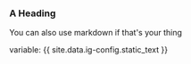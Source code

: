 ### A Heading
You can also use markdown if that's your thing

variable: {{ site.data.ig-config.static_text }}
